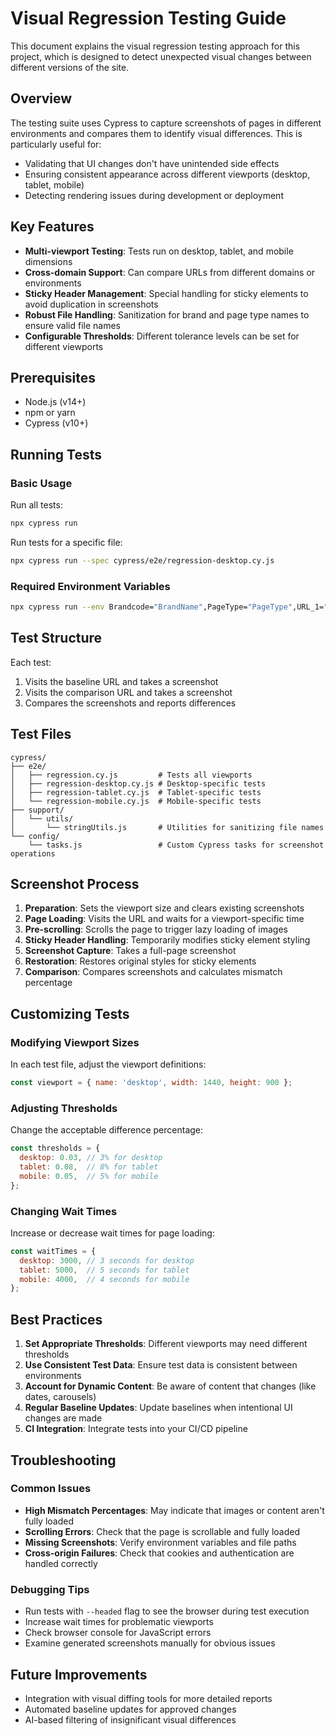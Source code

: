 # Visual Regression Testing Guide

This document explains the visual regression testing approach for this project, which is designed to detect unexpected visual changes between different versions of the site.

## Overview

The testing suite uses Cypress to capture screenshots of pages in different environments and compares them to identify visual differences. This is particularly useful for:

- Validating that UI changes don't have unintended side effects
- Ensuring consistent appearance across different viewports (desktop, tablet, mobile)
- Detecting rendering issues during development or deployment

## Key Features

- **Multi-viewport Testing**: Tests run on desktop, tablet, and mobile dimensions
- **Cross-domain Support**: Can compare URLs from different domains or environments
- **Sticky Header Management**: Special handling for sticky elements to avoid duplication in screenshots
- **Robust File Handling**: Sanitization for brand and page type names to ensure valid file names
- **Configurable Thresholds**: Different tolerance levels can be set for different viewports

## Prerequisites

- Node.js (v14+)
- npm or yarn
- Cypress (v10+)

## Running Tests

### Basic Usage

Run all tests:

```bash
npx cypress run
```

Run tests for a specific file:

```bash
npx cypress run --spec cypress/e2e/regression-desktop.cy.js
```

### Required Environment Variables

```bash
npx cypress run --env Brandcode="BrandName",PageType="PageType",URL_1="https://baseline-url.com",URL_2="https://comparison-url.com"
```

## Test Structure

Each test:

1. Visits the baseline URL and takes a screenshot
2. Visits the comparison URL and takes a screenshot
3. Compares the screenshots and reports differences

## Test Files

```
cypress/
├── e2e/
│   ├── regression.cy.js         # Tests all viewports
│   ├── regression-desktop.cy.js # Desktop-specific tests
│   ├── regression-tablet.cy.js  # Tablet-specific tests
│   └── regression-mobile.cy.js  # Mobile-specific tests
├── support/
│   └── utils/
│       └── stringUtils.js       # Utilities for sanitizing file names
└── config/
    └── tasks.js                 # Custom Cypress tasks for screenshot operations
```

## Screenshot Process

1. **Preparation**: Sets the viewport size and clears existing screenshots
2. **Page Loading**: Visits the URL and waits for a viewport-specific time
3. **Pre-scrolling**: Scrolls the page to trigger lazy loading of images
4. **Sticky Header Handling**: Temporarily modifies sticky element styling
5. **Screenshot Capture**: Takes a full-page screenshot
6. **Restoration**: Restores original styles for sticky elements
7. **Comparison**: Compares screenshots and calculates mismatch percentage

## Customizing Tests

### Modifying Viewport Sizes

In each test file, adjust the viewport definitions:

```javascript
const viewport = { name: 'desktop', width: 1440, height: 900 };
```

### Adjusting Thresholds

Change the acceptable difference percentage:

```javascript
const thresholds = {
  desktop: 0.03, // 3% for desktop
  tablet: 0.08,  // 8% for tablet
  mobile: 0.05,  // 5% for mobile
};
```

### Changing Wait Times

Increase or decrease wait times for page loading:

```javascript
const waitTimes = {
  desktop: 3000, // 3 seconds for desktop
  tablet: 5000,  // 5 seconds for tablet
  mobile: 4000,  // 4 seconds for mobile
};
```

## Best Practices

1. **Set Appropriate Thresholds**: Different viewports may need different thresholds
2. **Use Consistent Test Data**: Ensure test data is consistent between environments
3. **Account for Dynamic Content**: Be aware of content that changes (like dates, carousels)
4. **Regular Baseline Updates**: Update baselines when intentional UI changes are made
5. **CI Integration**: Integrate tests into your CI/CD pipeline

## Troubleshooting

### Common Issues

- **High Mismatch Percentages**: May indicate that images or content aren't fully loaded
- **Scrolling Errors**: Check that the page is scrollable and fully loaded
- **Missing Screenshots**: Verify environment variables and file paths
- **Cross-origin Failures**: Check that cookies and authentication are handled correctly

### Debugging Tips

- Run tests with `--headed` flag to see the browser during test execution
- Increase wait times for problematic viewports
- Check browser console for JavaScript errors
- Examine generated screenshots manually for obvious issues

## Future Improvements

- Integration with visual diffing tools for more detailed reports
- Automated baseline updates for approved changes
- AI-based filtering of insignificant visual differences 